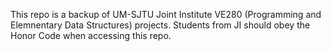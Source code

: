 This repo is a backup of UM-SJTU Joint Institute VE280 (Programming and Elemnentary Data Structures) projects. Students from JI should obey the Honor Code when accessing this repo. 